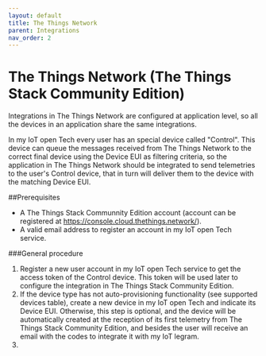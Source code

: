 ```yaml
---
layout: default
title: The Things Network
parent: Integrations
nav_order: 2
---
```


# The Things Network (The Things Stack Community Edition)

Integrations in The Things Network are configured at application level, so all the devices in an application share the same integrations.

In my IoT open Tech every user has an special device called "Control". This device can queue the messages received from The Things Network to the correct final device using the Device EUI as filtering criteria, so the application in The Things Network should be integrated to send telemetries to the user's Control device, that in turn will deliver them to the device with the matching Device EUI.

##Prerequisites

* A The Things Stack Communnity Edition account (account can be registered at https://console.cloud.thethings.network/).
* A valid email address to register an account in my IoT open Tech service.

###General procedure

1. Register a new user account in my IoT open Tech service to get the access token of the Control device. This token will be used later to configure the integration in The Things Stack Community Edition.
2. If the device type has not auto-provisioning functionality (see supported devices table), create a new device in my IoT open Tech and indicate its Device EUI. Otherwise, this step is optional, and the device will be automatically created at the reception of its first telemetry from The Things Stack Community Edition, and besides the user will receive an email with the codes to integrate it with my IoT legram.
3. 
